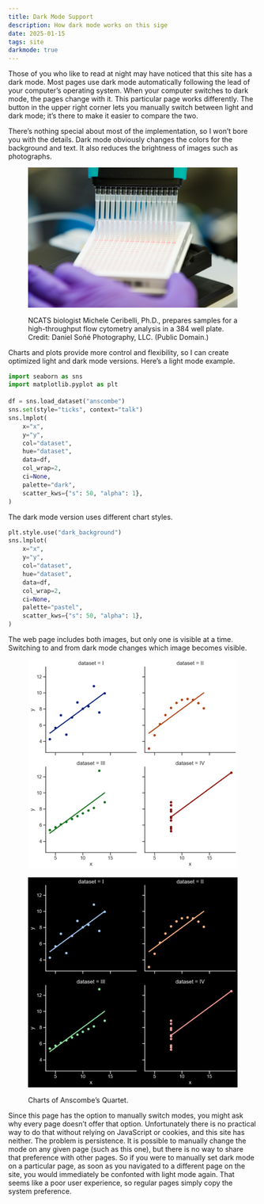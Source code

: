 ```yaml
---
title: Dark Mode Support
description: How dark mode works on this sige
date: 2025-01-15
tags: site
darkmode: true
---
```

Those of you who like to read at night may have noticed that this site has a dark mode. Most pages use dark mode automatically following the lead of your computer’s operating system. When your computer switches to dark mode, the pages change with it. This particular page works differently. The button in the upper right corner lets you manually switch between light and dark mode; it’s there to make it easier to compare the two.

There’s nothing special about most of the implementation, so I won’t bore you with the details. Dark mode obviously changes the colors for the background and text. It also reduces the brightness of images such as photographs.

<figure>

![NCATS biologist Michele Ceribelli, Ph.D., prepares samples for a high-throughput flow cytometry analysis in a 384 well plate.](flowcytometry.jpeg)

<figcaption>NCATS biologist Michele Ceribelli, Ph.D., prepares samples for a high-throughput flow cytometry analysis in a 384 well plate. Credit: Daniel Soñé Photography, <abbr>LLC</abbr>. (<a src="https://www.flickr.com/photos/64860478@N05/37821508295/in/photostream/">Public Domain</a>.)</figcaption>

</figure>

Charts and plots provide more control and flexibility, so I can create optimized light and dark mode versions. Here’s a light mode example.

```python
import seaborn as sns
import matplotlib.pyplot as plt

df = sns.load_dataset("anscombe")
sns.set(style="ticks", context="talk")
sns.lmplot(
    x="x",
    y="y",
    col="dataset",
    hue="dataset",
    data=df,
    col_wrap=2,
    ci=None,
    palette="dark",
    scatter_kws={"s": 50, "alpha": 1},
)
```

The dark mode version uses different chart styles.

```python
plt.style.use("dark_background")
sns.lmplot(
    x="x",
    y="y",
    col="dataset",
    hue="dataset",
    data=df,
    col_wrap=2,
    ci=None,
    palette="pastel",
    scatter_kws={"s": 50, "alpha": 1},
)
```

The web page includes both images, but only one is visible at a time. Switching to and from dark mode changes which image becomes visible.

<figure>

![Charts of Anscombe’s Quartet](light.png)

![Chart of Anscombe’s Quartet](dark.png)

<figcaption>Charts of Anscombe’s Quartet.</figcaption>

</figure>

Since this page has the option to manually switch modes, you might ask why every page doesn’t offer that option. Unfortunately there is no practical way to do that without relying on JavaScript or cookies, and this site has neither. The problem is persistence. It is possible to manually change the mode on any given page (such as this one), but there is no way to share that preference with other pages. So if you were to manually set dark mode on a particular page, as soon as you navigated to a different page on the site, you would immediately be confonted with light mode again. That seems like a poor user experience, so regular pages simply copy the system preference.

